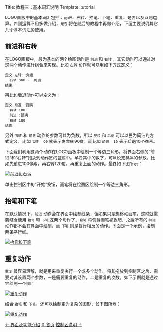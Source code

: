 Title: 教程三：基本词汇说明
Template: tutorial

LOGO画板中的基本词汇包括：前进、右转、抬笔、下笔、重复、是否以及四则运算。四则运算不用多做介绍，`是否` 将在随后的教程中再做介绍，下面主要说明其它几个基本词汇的使用。

## 前进和右转

在LOGO画板中，最为基本的两个绘图动作是 `前进` 和 `右转` 。其它动作可以通过对这两个动作进行组合来实现。比如 `左转` 动作就可以用如下方式定义：

    定义 左转 :角度
      右转 360 - :角度
    结束

再比如后退动作可以定义为：

    定义 后退 :距离
      右转 180
	  前进 :距离
      右转 180
    结束

另外 `右转` 和 `前进` 动作的参数可以为负数，所以 `左转` 和 `后退` 可以以更为简洁的方式定义，比如 `右转 -90` 就表示向左转90度，而比如 `前进 -10` 表示后退10个像素。

下面我们利用这两个动作在LOGO画板中绘制一个等边三角形。将界面右侧的“前进”和“右转”拖放到动作区的蓝框中。单击其中的数字，可以设定具体的参数。比如先前进100像素，再右转120度，再重复上面的动作。最终如下图所示：

[![前进和右转](./images/forward-and-right.png)](./images/forward-and-right.png)

单击控制区中的“开始”按钮，画笔将在绘图区绘制一个等边三角形。

## 抬笔和下笔

在默认情况下，`前进` 动作会在界面中绘制线条，但如果只是想移动画笔，这时就需要结合使用 `抬笔` 和 `下笔` 这两个动作了。`抬笔` 将使得画笔被收起，之后所有的 `前进` 动作都不会在界面中绘制，而 `下笔` 则是执行相反的动作。下面是一个示例，绘制两条平行线。

[![抬笔和下笔](./images/penup-and-pendown.png)](./images/penup-and-pendown.png)

## 重复动作

`重复` 很容易理解，就是用来重复执行一个或多个动作。将其拖放到控制区之后，需要对其设置两个参数，一是需要重复的动作，二是重复的次数。如下示例就是通过它绘制一个圆：

[![重复动作](./images/repeat.png)](./images/repeat.png)

结合 `抬笔` 和 `下笔`，还可以绘制更为复杂的图形，如下图所示：

[![重复动作](./images/repeat-2.png)](./images/repeat-2.png)

<div class="center-nav">
	<a href="./tut-02.html">← 界面及功能介绍</a>
	<a href="./index.html">⇑ 首页</a>
	<a href="./tut-04.html">控制区说明 →</a>
</div>
